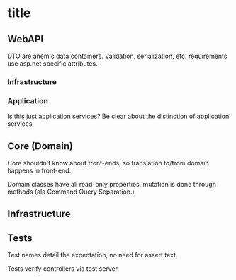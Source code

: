 # title

## WebAPI

DTO are anemic data containers. Validation, serialization, etc. requirements use asp.net specific attributes. 

### Infrastructure

### Application
Is this just application services?  Be clear about the distinction of application services.

## Core (Domain)

Core shouldn't know about front-ends, so translation to/from domain happens in front-end.

Domain classes have all read-only properties, mutation is done through methods (ala Command Query Separation.)

## Infrastructure

## Tests

Test names detail the expectation, no need for assert text.

Tests verify controllers via test server.
